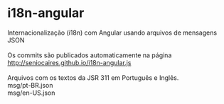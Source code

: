 # i18n-angular
Internacionalização (i18n) com Angular usando arquivos de mensagens JSON <br/>
<br/>
Os commits são publicados automaticamente na página <br/>
http://seniocaires.github.io/i18n-angular.js <br/>
<br/>
Arquivos com os textos da JSR 311 em Português e Inglês. <br/>
msg/pt-BR.json <br/>
msg/en-US.json <br/>
